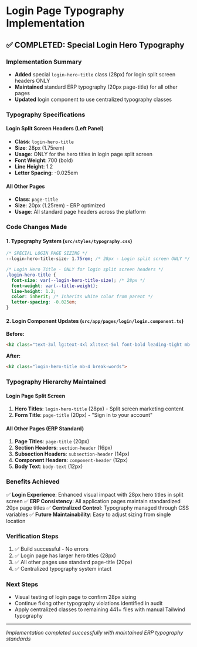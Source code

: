 # Login Page Typography Implementation

## ✅ COMPLETED: Special Login Hero Typography

### Implementation Summary
- **Added** special `login-hero-title` class (28px) for login split screen headers ONLY
- **Maintained** standard ERP typography (20px page-title) for all other pages
- **Updated** login component to use centralized typography classes

### Typography Specifications

#### Login Split Screen Headers (Left Panel)
- **Class**: `login-hero-title`
- **Size**: 28px (1.75rem)
- **Usage**: ONLY for the hero titles in login page split screen
- **Font Weight**: 700 (bold)
- **Line Height**: 1.2
- **Letter Spacing**: -0.025em

#### All Other Pages
- **Class**: `page-title` 
- **Size**: 20px (1.25rem) - ERP optimized
- **Usage**: All standard page headers across the platform

### Code Changes Made

#### 1. Typography System (`src/styles/typography.css`)
```css
/* SPECIAL LOGIN PAGE SIZING */
--login-hero-title-size: 1.75rem; /* 28px - Login split screen ONLY */

/* Login Hero Title - ONLY for login split screen headers */
.login-hero-title {
  font-size: var(--login-hero-title-size); /* 28px */
  font-weight: var(--title-weight);
  line-height: 1.2;
  color: inherit; /* Inherits white color from parent */
  letter-spacing: -0.025em;
}
```

#### 2. Login Component Updates (`src/app/pages/login/login.component.ts`)
**Before:**
```html
<h2 class="text-3xl lg:text-4xl xl:text-5xl font-bold leading-tight mb-4 break-words">
```

**After:**
```html
<h2 class="login-hero-title mb-4 break-words">
```

### Typography Hierarchy Maintained

#### Login Page Split Screen
1. **Hero Titles**: `login-hero-title` (28px) - Split screen marketing content
2. **Form Title**: `page-title` (20px) - "Sign in to your account"

#### All Other Pages (ERP Standard)
1. **Page Titles**: `page-title` (20px)
2. **Section Headers**: `section-header` (16px)
3. **Subsection Headers**: `subsection-header` (14px)
4. **Component Headers**: `component-header` (12px)
5. **Body Text**: `body-text` (12px)

### Benefits Achieved

✅ **Login Experience**: Enhanced visual impact with 28px hero titles in split screen
✅ **ERP Consistency**: All application pages maintain standardized 20px page titles
✅ **Centralized Control**: Typography managed through CSS variables
✅ **Future Maintainability**: Easy to adjust sizing from single location

### Verification Steps
1. ✅ Build successful - No errors
2. ✅ Login page has larger hero titles (28px)
3. ✅ All other pages use standard page-title (20px)
4. ✅ Centralized typography system intact

### Next Steps
- Visual testing of login page to confirm 28px sizing
- Continue fixing other typography violations identified in audit
- Apply centralized classes to remaining 441+ files with manual Tailwind typography

---
*Implementation completed successfully with maintained ERP typography standards*

